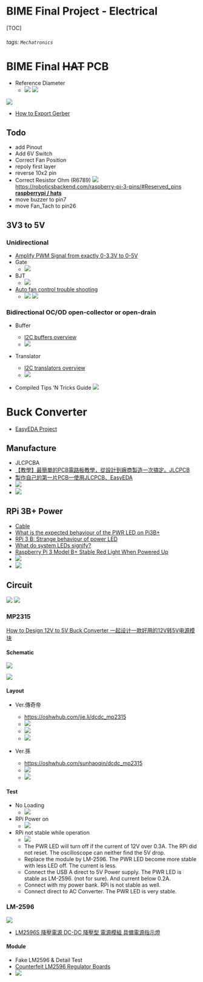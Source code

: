 # BIME Final Project - Electrical
[TOC]
###### tags: `Mechatronics`


# BIME Final ~~HAT~~ PCB
* Reference Diameter
    * ![](https://i.imgur.com/v4VtRLp.png)
![](https://i.imgur.com/yKnSz3C.jpg)
 
 ![](https://i.imgur.com/yYgB5HN.png)

* [How to Export Gerber](https://www.elecrow.com/wiki/index.php?title=How_to_export_gerber_files_from_Altium_designer)

## Todo
* add Pinout
* Add 6V Switch
* Correct Fan Position
* repoly first layer
* reverse 10x2 pin
* Correct Resistor Ohm (R6789)
![](https://i.imgur.com/l5kfLvD.png)
https://roboticsbackend.com/raspberry-pi-3-pins/#Reserved_pins
[**raspberrypi / hats**](https://github.com/raspberrypi/hats)
* move buzzer to pin7
* move Fan_Tach to pin26

## 3V3 to 5V
### Unidirectional
* [Amplify PWM Signal from exactly 0-3.3V to 0-5V](https://electronics.stackexchange.com/questions/359994/amplify-pwm-signal-from-exactly-0-3-3v-to-0-5v)
* Gate
    * ![](https://i.imgur.com/9kPJOH9.png)
* BJT
    * ![](https://i.imgur.com/4L9G70u.png)
* [Auto fan control trouble shooting](https://forums.raspberrypi.com/viewtopic.php?t=328330)
    * ![](https://i.imgur.com/YZeQ5H4.png)
![](https://i.imgur.com/4Iy7j0a.png)

### Bidirectional OC/OD open-collector or open-drain
* Buffer
    * [ I2C buffers overview ](https://youtu.be/WZWSB2-kvuA)
    * ![](https://i.imgur.com/1nZsvv4.png)
* Translator
    * [ I2C translators overview ](https://youtu.be/_Rxt1LLvtf4)
    * ![](https://i.imgur.com/5hvUME6.png)
    
* Compiled Tips ‘N Tricks Guide
![](https://i.imgur.com/3t6xLkt.png)

    
# Buck Converter
* [EasyEDA Project](https://u.easyeda.com/account/user/projects/index/detail?project=bbbc860793c24aa5b11dd05bab18da10&folder=all)

## Manufacture
* JLCPCBA
* [【教學】最簡單的PCB電路板教學，從設計到廠商製造一次搞定。JLCPCB](https://youtu.be/yPJ-4nEXykE)
* [製作自己的第一片PCB—使用JLCPCB、EasyEDA](https://bo-sgoldhouse.blogspot.com/2021/08/pcb-jlcpcb-easyeda.html)
* ![](https://i.imgur.com/DsbFzOl.png)
* ![](https://i.imgur.com/1nmL6qf.png)

## RPi 3B+ Power
* [Cable](https://shopee.tw/-%E7%89%A9%E8%81%AF%E6%B1%AA%E6%B1%AA-%E5%AF%A6%E7%94%A8-Micro-USB-%E9%96%8B%E9%97%9C%E5%85%85%E9%9B%BB%E7%B7%9A%E9%9B%BB%E6%BA%90%E7%B7%9A%E9%81%A9-Raspberry-Pi-3B-RPi%E6%A8%B9%E8%8E%93%E6%B4%BE-Android-i.9340697.59613649?sp_atk=c7cfdbeb-d320-4970-9cd8-a7ded9f09e9f&xptdk=c7cfdbeb-d320-4970-9cd8-a7ded9f09e9f)
* [What is the expected behaviour of the PWR LED on Pi3B+](https://forums.raspberrypi.com/viewtopic.php?t=212350)
* [RPi 3 B: Strange behaviour of power LED](https://forums.raspberrypi.com/viewtopic.php?t=147447)
* [What do system LEDs signify?](https://raspberrypi.stackexchange.com/questions/871/what-do-system-leds-signify/60563#60563)
* [Raspberry Pi 3 Model B+ Stable Red Light When Powered Up](https://raspberrypi.stackexchange.com/questions/83090/raspberry-pi-3-model-b-stable-red-light-when-powered-up)
* ![](https://i.imgur.com/5T8AnSV.png)
* ![](https://i.imgur.com/KCNThUR.png)



## Circuit
![](https://i.imgur.com/7xtZ6ZX.png)
![](https://i.imgur.com/qBkX1xw.png)

### MP2315
[How to Design 12V to 5V Buck Converter 一起设计一款好用的12V转5V电源模块](https://www.youtube.com/playlist?list=PLBpCr1fi_kFbyh0TMSjQk9jeb3ThH9svX)

#### Schematic
![](https://i.imgur.com/5bnPacg.png)

![](https://i.imgur.com/DHoqf00.png)

#### Layout
* Ver.傳奇帝 
	* https://oshwhub.com/jie.li/dcdc_mp2315
	* ![](https://i.imgur.com/hcldyah.png)
	* ![](https://i.imgur.com/QzYANjy.png)
	* ![](https://i.imgur.com/a8yndK6.png)

* Ver.孫
	* https://oshwhub.com/sunhaoqin/dcdc_mp2315
	* ![](https://i.imgur.com/BXy1aTk.png)
	* ![](https://i.imgur.com/nxwX3g1.jpg)
    
#### Test
* No Loading
    * ![](https://i.imgur.com/KAFuGTf.jpg)
* RPi Power on
    * ![](https://i.imgur.com/bQi5wwc.jpg)
* RPi not stable while operation
    * ![](https://i.imgur.com/DZ9tpBU.jpg)
    * The PWR LED will turn off if the current of 12V over 0.3A. The RPi did not reset. The oscilloscope can neither find the 5V drop.
    * Replace the module by LM-2596. The PWR LED become more stable with less LED off. The current is less.
    * Connect the USB A direct to 5V Power supply. The PWR LED is stable as LM-2596. (not for sure). And current below 0.2A.
    * Connect with my power bank. RPi is not stable as well.
    * Connect direct to AC Converter. The PWR LED is very stable.

### LM-2596
![](https://i.imgur.com/3GgDa3e.png)
* [ LM2596S 降壓電源 DC-DC 降壓型 電源模組  具備電源指示燈 ](https://www.taiwaniot.com.tw/product/lm2596s-%E9%99%8D%E5%A3%93%E9%9B%BB%E6%BA%90-dc-dc-%E9%99%8D%E5%A3%93%E5%9E%8B-%E9%9B%BB%E6%BA%90%E6%A8%A1%E7%B5%84-%E5%8F%AF%E8%AA%BF%E9%99%8D%E5%A3%93%E6%A8%A1%E7%B5%84/)

#### Module
* Fake LM2596 & Detail Test
* [ Counterfeit LM2596 Regulator Boards ](https://k6jca.blogspot.com/2018/02/counterfeit-lm2596-regulator-boards.html)
* ![](https://i.imgur.com/6OnMKeU.png)


